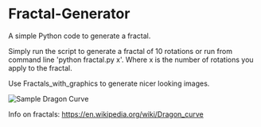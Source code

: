# Fractal-Generator

A simple Python code to generate a fractal. 

Simply run the script to generate a fractal of 10 rotations or run from command line 'python fractal.py x'. Where x is the number of rotations you apply to the fractal.

Use Fractals_with_graphics to generate nicer looking images.

![Sample Dragon Curve](https://github.com/MatInGit/Fractal-Generator/sample_curve.jpg)

Info on fractals: https://en.wikipedia.org/wiki/Dragon_curve
